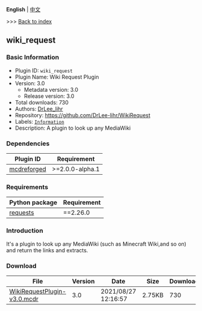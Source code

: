 **English** | [中文](readme-zh_cn.md)

\>\>\> [Back to index](/readme.md)

## wiki_request

### Basic Information

- Plugin ID: `wiki_request`
- Plugin Name: Wiki Request Plugin
- Version: 3.0
  - Metadata version: 3.0
  - Release version: 3.0
- Total downloads: 730
- Authors: [DrLee_lihr](https://github.com/DrLee-lihr)
- Repository: https://github.com/DrLee-lihr/WikiRequest
- Labels: [`Information`](/labels/information/readme.md)
- Description: A plugin to look up any MediaWiki

### Dependencies

| Plugin ID | Requirement |
| --- | --- |
| [mcdreforged](https://github.com/Fallen-Breath/MCDReforged) | \>=2.0.0-alpha.1 |

### Requirements

| Python package | Requirement |
| --- | --- |
| [requests](https://pypi.org/project/requests) | ==2.26.0 |

### Introduction

It's a plugin to look up any MediaWiki (such as Minecraft Wiki,and so on) and return the links and extracts.

### Download

| File | Version | Date | Size | Downloads | Operations |
| --- | --- | --- | --- | --- | --- |
| [WikiRequestPlugin-v3.0.mcdr](https://github.com/DrLee-lihr/WikiRequest/releases/tag/v3.0) | 3.0 | 2021/08/27 12:16:57 | 2.75KB | 730 | [Download](https://github.com/DrLee-lihr/WikiRequest/releases/download/v3.0/WikiRequestPlugin-v3.0.mcdr) |

